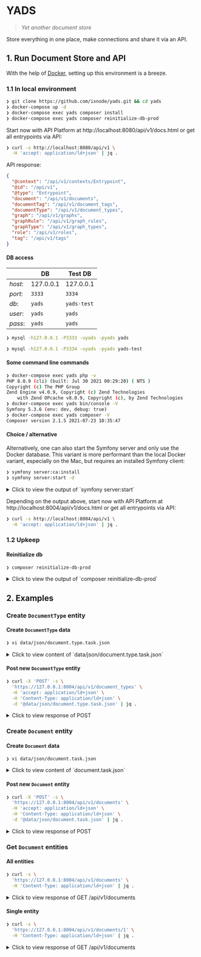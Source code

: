 # YADS

> *Yet another document store*

Store everything in one place, make connections and share it via an API.

## 1. Run Document Store and API

With the help of [Docker](https://docs.docker.com/get-docker/), setting up this environment is a breeze.

### 1.1 In local environment

```bash
❯ git clone https://github.com/ixnode/yads.git && cd yads
❯ docker-compose up -d
❯ docker-compose exec yads composer install
❯ docker-compose exec yads composer reinitialize-db-prod
```

Start now with API Platform at http://localhost:8080/api/v1/docs.html or get all entrypoints via API:

```bash
❯ curl -s http://localhost:8080/api/v1 \
  -H 'accept: application/ld+json' | jq .
```

API response:

```json
{
  "@context": "/api/v1/contexts/Entrypoint",
  "@id": "/api/v1",
  "@type": "Entrypoint",
  "document": "/api/v1/documents",
  "documentTag": "/api/v1/document_tags",
  "documentType": "/api/v1/document_types",
  "graph": "/api/v1/graphs",
  "graphRule": "/api/v1/graph_rules",
  "graphType": "/api/v1/graph_types",
  "role": "/api/v1/roles",
  "tag": "/api/v1/tags"
}
```

#### DB access

|         | DB        | Test DB     |
|---------|-----------|-------------|
| *host*: | 127.0.0.1 | 127.0.0.1   |
| *port*: | `3333`    | `3334`      |
| *db*:   | `yads`    | `yads-test` |
| *user*: | `yads`    | `yads`      |
| *pass*: | `yads`    | `yads`      |

```bash
❯ mysql -h127.0.0.1 -P3333 -uyads -pyads yads
```

```bash
❯ mysql -h127.0.0.1 -P3334 -uyads -pyads yads-test
```

#### Some command line commands

```bash
❯ docker-compose exec yads php -v
PHP 8.0.9 (cli) (built: Jul 30 2021 00:29:20) ( NTS )
Copyright (c) The PHP Group
Zend Engine v4.0.9, Copyright (c) Zend Technologies
    with Zend OPcache v8.0.9, Copyright (c), by Zend Technologies
❯ docker-compose exec yads bin/console -V
Symfony 5.3.6 (env: dev, debug: true)
❯ docker-compose exec yads composer -V
Composer version 2.1.5 2021-07-23 10:35:47
```

#### Choice / alternative

Alternatively, one can also start the Symfony server and only use the Docker database. This variant is more performant than the local Docker variant, especially on the Mac, but requires an installed Symfony client:

```bash
❯ symfony server:ca:install
❯ symfony server:start -d
```

<details>
	<summary>Click to view the output of `symfony server:start`</summary>

```bash

 [OK] Web server listening
      The Web server is using PHP FPM 8.0.9
      https://127.0.0.1:8004


Stream the logs via symfony server:log
```
</details>

Depending on the output above, start now with API Platform at http://localhost:8004/api/v1/docs.html or get all entrypoints via API:

```bash
❯ curl -s http://localhost:8004/api/v1 \
  -H 'accept: application/ld+json' | jq .
```

### 1.2 Upkeep

#### Reinitialize db

```bash
❯ composer reinitialize-db-prod
```

<details>
	<summary>Click to view the output of `composer reinitialize-db-prod`</summary>

```bash

 !
 ! [CAUTION] This operation should not be executed in a production environment!
 !

 Creating database schema...


 [OK] Database schema created successfully!


> bin/console doctrine:fixtures:load -n

   > purging database
   > loading App\DataFixtures\AppFixtures
```
</details>



## 2. Examples

### Create `DocumentType` entity

#### Create `DocumentType` data

```bash
❯ vi data/json/document.type.task.json
```

<details>
	<summary>Click to view content of `data/json/document.type.task.json`</summary>

```json
{
  "type": "task",
  "allowedAttributes": {
    "$id": "document.data.task.schema.json",
    "$schema": "https://json-schema.org/draft/2020-12/schema",
    "title": "Task document data",
    "description": "Data from document of type task",
    "type": "object",
    "additionalProperties": false,
    "properties": {
      "title": {
        "type": "string",
        "minLength": 2,
        "maxLength": 255,
        "description": "The title of the task."
      },
      "description": {
        "type": "string",
        "minLength": 10,
        "maxLength": 65535,
        "description": "The description of the task."
      },
      "has_date_of_completion": {
        "type": "boolean"
      },
      "date_of_completion": {
        "type": "string",
        "format": "date",
        "description": "The date on which this task must be completed."
      }
    },
    "required": [
      "title",
      "description",
      "has_date_of_completion"
    ]
  },
  "defaults": [
    "title"
  ]
}
```
</details>

#### Post new `DocumentType` entity

```bash
❯ curl -X 'POST' -s \
  'https://127.0.0.1:8004/api/v1/document_types' \
  -H 'accept: application/ld+json' \
  -H 'Content-Type: application/ld+json' \
  -d '@data/json/document.type.task.json' | jq .
```

<details>
	<summary>Click to view response of POST</summary>

```json
{
  "@context": "/api/v1/contexts/DocumentType",
  "@id": "/api/v1/document_types/1",
  "@type": "DocumentType",
  "id": 1,
  "type": "string",
  "allowedAttributes": {
    "$id": "document.data.task.schema.json",
    "$schema": "https://json-schema.org/draft/2020-12/schema",
    "title": "Task document data",
    "description": "Data from document of type task",
    "type": "object",
    "additionalProperties": false,
    "properties": {
      "title": {
        "type": "string",
        "minLength": 2,
        "maxLength": 255,
        "description": "The title of the task."
      },
      "description": {
        "type": "string",
        "minLength": 10,
        "maxLength": 65535,
        "description": "The description of the task."
      },
      "has_date_of_completion": {
        "type": "boolean"
      },
      "date_of_completion": {
        "type": "string",
        "format": "date",
        "description": "The date on which this task must be completed."
      }
    },
    "required": [
      "title",
      "description",
      "has_date_of_completion"
    ]
  },
  "defaults": [
    "title"
  ],
  "createdAt": "2021-08-04T21:03:54+00:00",
  "updatedAt": "2021-08-04T21:03:54+00:00"
}
```
</details>

### Create `Document` entity

#### Create `Document` data

```bash
❯ vi data/json/document.task.json
```

<details>
	<summary>Click to view content of `document.task.json`</summary>

```json
{
  "data": {
    "title": "Lohnsteuererklärung einrichen",
    "description": "Die Lohnsteuererklärung muss eingereicht werden.",
    "has_date_of_completion": false
  },
  "documentType": "/api/v1/document_types/1"
}
```
</details>

#### Post new `Document` entity

```bash
❯ curl -X 'POST' -s \
  'https://127.0.0.1:8004/api/v1/documents' \
  -H 'accept: application/ld+json' \
  -H 'Content-Type: application/ld+json' \
  -d '@data/json/document.task.json' | jq .
```

<details>
	<summary>Click to view response of POST</summary>

```json
{
  "@context": "/api/v1/contexts/Document",
  "@id": "/api/v1/documents/1",
  "@type": "Document",
  "data": {
    "title": "Lohnsteuererklärung einrichen",
    "description": "Die Lohnsteuererklärung muss eingereicht werden.",
    "has_date_of_completion": false
  },
  "documentType": "/api/v1/document_types/1",
  "id": 1,
  "createdAt": "2021-08-04T21:47:58+00:00",
  "updatedAt": "2021-08-04T21:47:58+00:00"
}
```
</details>

### Get `Document` entities

#### All entities

```bash
❯ curl -s \
  'https://127.0.0.1:8004/api/v1/documents' \
  -H 'Content-Type: application/ld+json' | jq .
```

<details>
	<summary>Click to view response of GET /api/v1/documents</summary>

```json
{
  "@context": "/api/v1/contexts/Document",
  "@id": "/api/v1/documents",
  "@type": "hydra:Collection",
  "hydra:member": [
    {
      "@id": "/api/v1/documents/1",
      "@type": "Document",
      "data": {
        "title": "Lohnsteuererklärung einrichen",
        "description": "Die Lohnsteuererklärung muss eingereicht werden.",
        "has_date_of_completion": false
      },
      "documentType": "/api/v1/document_types/1",
      "id": 1,
      "createdAt": "2021-08-04T21:47:58+00:00",
      "updatedAt": "2021-08-04T21:47:58+00:00"
    }
  ],
  "hydra:totalItems": 1
}
```
</details>


#### Single entity

```bash
❯ curl -s \
  'https://127.0.0.1:8004/api/v1/documents/1' \
  -H 'Content-Type: application/ld+json' | jq .
```

<details>
	<summary>Click to view response of GET /api/v1/documents</summary>

```json
{
  "@context": "/api/v1/contexts/Document",
  "@id": "/api/v1/documents/1",
  "@type": "Document",
  "data": {
    "title": "Lohnsteuererklärung einrichen",
    "description": "Die Lohnsteuererklärung muss eingereicht werden.",
    "has_date_of_completion": false
  },
  "documentType": "/api/v1/document_types/1",
  "id": 1,
  "createdAt": "2021-08-04T21:47:58+00:00",
  "updatedAt": "2021-08-04T21:47:58+00:00"
}
```
</details>

